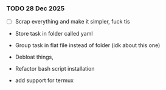 ### TODO 28 Dec 2025

- [ ] Scrap everything and make it simpler, fuck tis

- Store task in folder called yaml
- Group task in flat file instead of folder (idk about this one)
- Debloat things,
- Refactor bash script installation

- add support for termux
